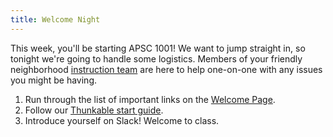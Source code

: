 ```yaml
---
title: Welcome Night
---
```


This week, you'll be starting APSC 1001! We want to jump straight in, so tonight we're going to handle some logistics. Members of your friendly neighborhood [instruction team](contact.html) are here to help one-on-one with any issues you might be having.

1. Run through the list of important links on the <a href="index.html" target="_blank">Welcome Page</a>.
2. Follow our <a href="{{ site.baseurl }}{% link files/thunkable_start.pdf %}" target="_blank">Thunkable start guide</a>.
3. Introduce yourself on Slack! Welcome to class.